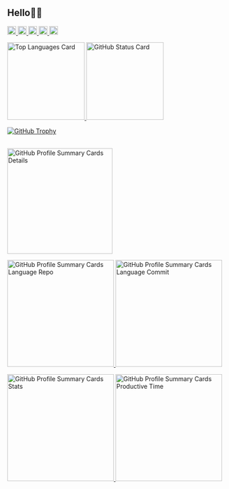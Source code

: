 ## Hello👋🏻

<p align="left">
  <a href="https://github.com/ryota-k0827/ryota-k0827/">
    <img src="https://komarev.com/ghpvc/?username=ryota-k0827&style=for-the-badge" height="20px" alt="Profile Views" />
  </a>
  <a href="http://twitter.com/ryotaneko827">
    <img height="20" src="https://img.shields.io/twitter/follow/ryotaneko827?label=Twitter&logo=twitter&style=for-the-badge" height="20px" alt="Twitter Followers" />
  </a>
  <a href="https://github.com/ryota-k0827?tab=followers">
    <img height="20" src="https://img.shields.io/github/followers/ryota-k0827?label=follow&logo=github&style=for-the-badge" height="20px" alt="GitHub Followers" />
  </a>
  <!-- Like のバッジ -->
  <a href="https://zenn.dev/dani_rk">
    <img src="https://zenn.badge.nikaera.com/s/dani_rk/likes?style=for-the-badge" alt="Zenn Likes" height="20px" />
  </a>

  <!-- Articles のバッジ -->
  <!-- <a href="https://zenn.dev/dani_rk/articles">
    <img src="https://zenn.badge.nikaera.com/s/dani_rk/articles?style=for-the-badge" alt="Zenn Articles" height="20px" />
  </a> -->

  <!-- Followers のバッジ -->
  <a href="https://zenn.dev/dani_rk/followers">
    <img src="https://zenn.badge.nikaera.com/s/dani_rk/followers?style=for-the-badge" alt="Zenn Followers" height="20px" />
  </a>

  <!-- Books のバッジ -->
  <!-- <a href="https://zenn.dev/dani_rk/books">
    <img src="https://zenn.badge.nikaera.com/s/dani_rk/books?style=for-the-badge" alt="Zenn Books" height="20px" />
  </a> -->

  <!-- Scraps のバッジ -->
  <!-- <a href="https://zenn.dev/dani_rk/scraps">
    <img src="https://zenn.badge.nikaera.com/s/dani_rk/scraps?style=for-the-badge" alt="Zenn Scraps" height="20px" />
  </a> -->
</p>

<p align="left">
  <a href="#">
    <img alt="Top Languages Card" height="177px" src="https://github-readme-stats.vercel.app/api/top-langs/?username=ryota-k0827&theme=tokyonight&hide_border=true&layout=compact" />
  </a>
  <a href="#">
    <img alt="GitHub Status Card" height="177px" src="https://github-readme-stats.vercel.app/api?username=ryota-k0827&count_private=true&theme=tokyonight&hide_border=true" />
  </a>
</p>

<a href="#">
  <img alt="GitHub Trophy" src="https://github-profile-trophy.vercel.app/?username=ryota-k0827&theme=tokyonight&no-frame=true&column=7&margin-w=10" />
</a>
<br />
<br />

<p align="left">
  <a href="#">
    <img alt="GitHub Profile Summary Cards Details" src="https://raw.githubusercontent.com/ryota-k0827/ryota-k0827/main/profile-summary-card-output/tokyonight/0-profile-details.svg" height="241px" />
  </a>
</p>
<p align="left">
  <a href="#">
    <img alt="GitHub Profile Summary Cards Language Repo" src="https://raw.githubusercontent.com/ryota-k0827/ryota-k0827/main/profile-summary-card-output/tokyonight/1-repos-per-language.svg" height="244px" />
  </a>
  <a href="#">
    <img alt="GitHub Profile Summary Cards Language Commit" src="https://raw.githubusercontent.com/ryota-k0827/ryota-k0827/main/profile-summary-card-output/tokyonight/2-most-commit-language.svg" height="244px" />
  </a>
</p>
<p align="left">
  <a href="#">
    <img alt="GitHub Profile Summary Cards Stats" src="https://raw.githubusercontent.com/ryota-k0827/ryota-k0827/main/profile-summary-card-output/tokyonight/3-stats.svg" height="244px" />
  </a>
  <a href="#">
    <img alt="GitHub Profile Summary Cards Productive Time" src="https://raw.githubusercontent.com/ryota-k0827/ryota-k0827/main/profile-summary-card-output/tokyonight/4-productive-time.svg" height="244px" />
  </a>
</p>
